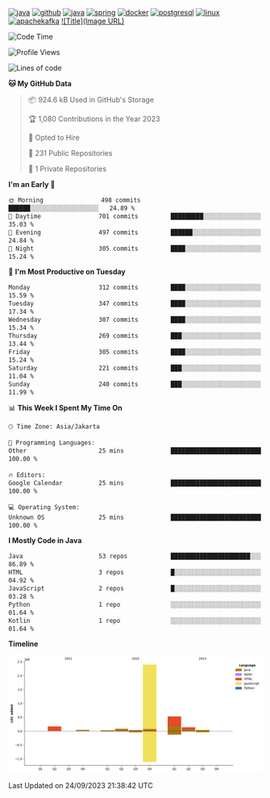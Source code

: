 [<img src='https://dev.karakun.com/assets/posts/2018-09-16-jc-java-article/3duke_suspects.jpg' alt='java'>](https://github.com/yeahbutstill)
[<img src='https://cdn.jsdelivr.net/npm/simple-icons@3.0.1/icons/github.svg' alt='github' height='40'>](https://github.com/yeahbutstill)  [<img src='https://cdn.jsdelivr.net/npm/simple-icons@3.0.1/icons/java.svg' alt='java' height='40'>](rahasia)  [<img src='https://cdn.jsdelivr.net/npm/simple-icons@3.0.1/icons/spring.svg' alt='spring' height='40'>](rahasia)  [<img src='https://cdn.jsdelivr.net/npm/simple-icons@3.0.1/icons/docker.svg' alt='docker' height='40'>](rahasia)  [<img src='https://cdn.jsdelivr.net/npm/simple-icons@3.0.1/icons/postgresql.svg' alt='postgresql' height='40'>](rahasia)  [<img src='https://cdn.jsdelivr.net/npm/simple-icons@3.0.1/icons/linux.svg' alt='linux' height='40'>](rahasia) [<img src='https://cdn.jsdelivr.net/npm/simple-icons@3.0.1/icons/apachekafka.svg' alt='apachekafka' height='40'>](rahasia)
[![Title](Image URL)](https://open.spotify.com/embed/playlist/4MaIJ29LEc90nBPBHcJeWf?utm_source=generator)   
<!--START_SECTION:waka-->
![Code Time](http://img.shields.io/badge/Code%20Time-2%2C244%20hrs%2056%20mins-blue)

![Profile Views](http://img.shields.io/badge/Profile%20Views-489-blue)

![Lines of code](https://img.shields.io/badge/From%20Hello%20World%20I%27ve%20Written-3.4%20million%20lines%20of%20code-blue)

**🐱 My GitHub Data** 

> 📦 924.6 kB Used in GitHub's Storage 
 > 
> 🏆 1,080 Contributions in the Year 2023
 > 
> 💼 Opted to Hire
 > 
> 📜 231 Public Repositories 
 > 
> 🔑 1 Private Repositories 
 > 
**I'm an Early 🐤** 

```text
🌞 Morning                498 commits         ██████░░░░░░░░░░░░░░░░░░░   24.89 % 
🌆 Daytime                701 commits         █████████░░░░░░░░░░░░░░░░   35.03 % 
🌃 Evening                497 commits         ██████░░░░░░░░░░░░░░░░░░░   24.84 % 
🌙 Night                  305 commits         ████░░░░░░░░░░░░░░░░░░░░░   15.24 % 
```
📅 **I'm Most Productive on Tuesday** 

```text
Monday                   312 commits         ████░░░░░░░░░░░░░░░░░░░░░   15.59 % 
Tuesday                  347 commits         ████░░░░░░░░░░░░░░░░░░░░░   17.34 % 
Wednesday                307 commits         ████░░░░░░░░░░░░░░░░░░░░░   15.34 % 
Thursday                 269 commits         ███░░░░░░░░░░░░░░░░░░░░░░   13.44 % 
Friday                   305 commits         ████░░░░░░░░░░░░░░░░░░░░░   15.24 % 
Saturday                 221 commits         ███░░░░░░░░░░░░░░░░░░░░░░   11.04 % 
Sunday                   240 commits         ███░░░░░░░░░░░░░░░░░░░░░░   11.99 % 
```


📊 **This Week I Spent My Time On** 

```text
🕑︎ Time Zone: Asia/Jakarta

💬 Programming Languages: 
Other                    25 mins             █████████████████████████   100.00 % 

🔥 Editors: 
Google Calendar          25 mins             █████████████████████████   100.00 % 

💻 Operating System: 
Unknown OS               25 mins             █████████████████████████   100.00 % 
```

**I Mostly Code in Java** 

```text
Java                     53 repos            ██████████████████████░░░   86.89 % 
HTML                     3 repos             █░░░░░░░░░░░░░░░░░░░░░░░░   04.92 % 
JavaScript               2 repos             █░░░░░░░░░░░░░░░░░░░░░░░░   03.28 % 
Python                   1 repo              ░░░░░░░░░░░░░░░░░░░░░░░░░   01.64 % 
Kotlin                   1 repo              ░░░░░░░░░░░░░░░░░░░░░░░░░   01.64 % 
```



**Timeline**

![Lines of Code chart](https://raw.githubusercontent.com/yeahbutstill/yeahbutstill/main/assets/bar_graph.png)


 Last Updated on 24/09/2023 21:38:42 UTC
<!--END_SECTION:waka-->
